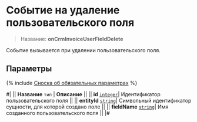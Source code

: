 # Событие на удаление пользовательского поля

> Название: **onCrmInvoiceUserFieldDelete**

Событие вызывается при удалении пользовательского поля.

## Параметры

{% include [Сноска об обязательных параметрах](../../../../../_includes/required.md) %}

#|
|| **Название**
`тип` | **Описание** ||
|| **id** 
[`integer`](../../../../data-types.md)| Идентификатор пользовательского поля ||
|| **entityId** 
[`string`](../../../../data-types.md)| Символьный идентификатор сущности, для которой создано поле ||
|| **fieldName** 
[`string`](../../../../data-types.md)| Имя созданного пользовательского поля ||
|#